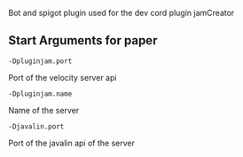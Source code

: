 Bot and spigot plugin used for the dev cord plugin jamCreator

## Start Arguments for paper
`-Dpluginjam.port`

Port of the velocity server api

`-Dpluginjam.name`

Name of the server

`-Djavalin.port`

Port of the javalin api of the server
